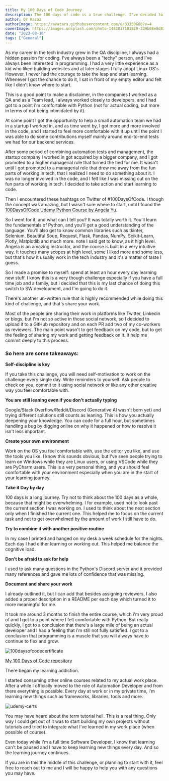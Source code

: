 ```yaml
---
title: My 100 Days of Code Journey
description: The 100 days of code is a true challenge. I've decided to take it on and document my journey.
author: Or Kazaz
authorImage: https://avatars.githubusercontent.com/u/83350680?v=4
coverImage: https://images.unsplash.com/photo-1483817101829-339b08e8d83f?ixlib=rb-4.0.3&ixid=M3wxMjA3fDB8MHxwaG90by1wYWdlfHx8fGVufDB8fHx8fA%3D%3D&auto=format&fit=crop&w=2004&q=80
date: "2023-08-16"
tags: ["General"]
---
```


As my career in the tech industry grew in the QA discipline, I always had a hidden passion for coding. I've always been a "techy" person, and I've always been interested in programming. I had a very little experience as a kid who liked building websites and at later stages I fully adopt Linux OS's. However, I never had the courage to take the leap and start learning. Whenever I got the chance to do it, I sat in front of my empty editor and felt like I didn't know where to start.

This is a good point to make a disclaimer, in the companies I worked as a QA and as a Team lead, I always worked closely to developers, and I had got to a point i'm comfortable with Python (not for actual coding, but more in terms of not being intimidated by it).

At some point I got the opportunity to help a small automation team we had in a startup I worked in, and as time went by, I got more and more involved in the code, and I started to feel more comfortable with it up until the point I was able to do some contributions myself mainly around end-to-end tests we had for our backend services.

After some period of combining automation tests and management, the startup company I worked in got acquired by a bigger company, and I got promoted to a higher managerial role that turned the tied for me. It wasn't until I got promoted to a managerial role that drew me away from the fun parts of working in tech, that I realized I need to do something about it. I was no longer involved in the code, and I felt like I was missing out on the fun parts of working in tech. I decided to take action and start learning to code.

Then I encountered these hashtags on Twitter of #100DaysOfCode. I though the concept was amazing, but I wasn't sure where to start, until I found the [100DaysOfCode Udemy Python Course by Angela Yu](https://www.udemy.com/course/100-days-of-code/).

So I went for it, and what can I tell you? It was totally worth it. You'll learn the fundamentals of Python, and you'll get a good understanding of the language. You'll also get to know common libraries such as tkinter, Selenium, Beautiful Soup, Request, Flask, Pandas, NumPy, Scikit-Learn, Plotly, Matplotlib and much more. note I said get to know, as it high level.
Angela is an amazing instructor, and the course is built in a very intuitive way. It touches many scopes at high level, some I liked more and some less, but that's how it usually work in the tech industry and it's a matter of taste I guess.

So I made a promise to myself: spend at least an hour every day learning new stuff. I know this is a very though challenge especially if you have a full time job and a family, but I decided that this is my last chance of doing this switch to SW development, and I'm going to do it.

There's another un-written rule that is highly recommended while doing this kind of challenge, and that's share your work.

Most of the people are sharing their work in platforms like Twitter, Linkedin or blogs, but I'm not so active in those social network, so I decided to upload it to a GitHub repository and on each PR add two of my co-workers as reviewers. The main point wasn't to get feedback on my code, but to get the feeling of sharing my work and getting feedback on it. It help me commit deeply to this process.

### So here are some takeaways:

__Self-discipline is key__

If you take this challenge, you will need self-motivation to work on the challenge every single day. Write reminders to yourself. Ask people to check on you, commit to it using social network or like any other creative way you feel comfortable with.

__You are still leaning even if you don't actually typing__

Google/Stack Overflow/Reddit/Discord (Generative AI wasn't born yet) and trying different solutions still counts as leaning. This is how you actually deepening your knowledge. You can code for a full hour, but sometimes handling a bug by digging online on why it happened or how to resolve it isn't less important.

__Create your own environment__

Work on the OS you feel comfortable with, use the editor you like, and use the tools you like. I know this sounds obvious, but I've seen people trying to learn on Windows while they are Linux users, or using VSCode while they are PyCharm users. This is a very personal thing, and you should feel comfortable with your environment especially when you are in the start of your learning journey.

__Take it Day by day__

100 days is a long journey. Try not to think about the 100 days as a whole, because that might be overwhelming. I for example, used not to look past the current section I was working on. I used to think about the next section only when I finished the current one. This helped me to focus on the current task and not to get overwhelmed by the amount of work I still have to do.

__Try to combine it with another positive routine__

In my case I printed and hanged on my desk a week schedule for the nights. Each day I had either learning or working out. This helped me balance the cognitive load.

__Don't be afraid to ask for help__

I used to ask many questions in the Python's Discord server and it provided many references and gave me lots of confidence that was missing.

__Document and share your work__

I already outlined it, but I can add that besides assigning reviewers, I also added a proper description in a README per each day which turned it to more meaningful for me.


It took me around 3 months to finish the entire course, which i'm very proud of and I got to a point where I felt comfortable with Python. But really quickly, I got to a conclusion that there's a large mile of being an actual developer and I had a feeling that i'm still not fully satisfied. I got to a conclusion that programming is a muscle that you will always have to continue to flex and grow. 

![100daysofcodecertificate](/images/100daysofcode-or.jpeg)

[My 100 Days of Code repository](https://github.com/Kazaz-Or/100DaysOfCode-Python)

There began my learning addiction.

I started consuming other online courses related to my actual work place. After a while I officially moved to the role of Automation Developer and from there everything is possible.
Every day at work or in my private time, i'm learning new things such as frameworks, libraries, tools and more.

![udemy-certs](/images/udemy-certs.jpeg)

You may have heard about the term tutorial hell. This is a real thing. Only way I could get out of it was to start building my own projects without tutorials and tried to integrate what I've learned in my work place (when possible of course).

Even today while i'm a full time Software Developer, I know that learning can't be paused and I have to keep learning new things every day. And so the learning journey continues.

If you are in this the middle of this challenge, or planning to start with it, feel free to reach out to me and I will be happy to help you with any questions you may have.
